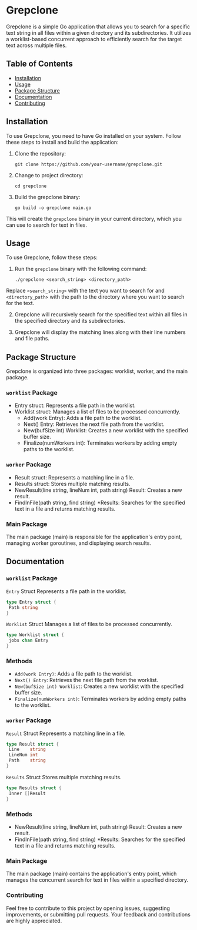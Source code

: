 # Grepclone

Grepclone is a simple Go application that allows you to search for a specific text string in all files within a given directory and its subdirectories. It utilizes a worklist-based concurrent approach to efficiently search for the target text across multiple files.

## Table of Contents

- [Installation](#installation)
- [Usage](#usage)
- [Package Structure](#package-structure)
- [Documentation](#documentation)
- [Contributing](#contributing)

## Installation

To use Grepclone, you need to have Go installed on your system. Follow these steps to install and build the application:

1. Clone the repository:

   ```shell
   git clone https://github.com/your-username/grepclone.git
   
2. Change to project directory:
   ```shell
   cd grepclone

3. Build the grepclone binary:
   ```shell
   go build -o grepclone main.go

This will create the `grepclone` binary in your current directory, which you can use to search for text in files.

## Usage

To use Grepclone, follow these steps:

1. Run the `grepclone` binary with the following command:
   
   ```shell
   ./grepclone <search_string> <directory_path>
   
  Replace `<search_string>` with the text you want to search for and `<directory_path>` with the path to the directory where you want to search for the text.

2. Grepclone will recursively search for the specified text within all files in the specified directory and its subdirectories.

3. Grepclone will display the matching lines along with their line numbers and file paths.

## Package Structure

Grepclone is organized into three packages: worklist, worker, and the main package.

### `worklist` Package
- Entry struct: Represents a file path in the worklist.
- Worklist struct: Manages a list of files to be processed concurrently.
  - Add(work Entry): Adds a file path to the worklist.
  - Next() Entry: Retrieves the next file path from the worklist.
  - New(bufSize int) Worklist: Creates a new worklist with the specified buffer size.
  - Finalize(numWorkers int): Terminates workers by adding empty paths to the worklist.
 
### `worker` Package
- Result struct: Represents a matching line in a file.
- Results struct: Stores multiple matching results.
- NewResult(line string, lineNum int, path string) Result: Creates a new result.
- FindInFile(path string, find string) *Results: Searches for the specified text in a file and returns matching results.
  
### Main Package
The main package (main) is responsible for the application's entry point, managing worker goroutines, and displaying search results.

## Documentation
### `worklist` Package

`Entry` Struct
Represents a file path in the worklist.
```go
type Entry struct {
 Path string
}
```

`Worklist` Struct
Manages a list of files to be processed concurrently.
```go
type Worklist struct {
 jobs chan Entry
}
```
### Methods
- `Add(work Entry)`: Adds a file path to the worklist.
- `Next() Entry`: Retrieves the next file path from the worklist.
- `New(bufSize int) Worklist`: Creates a new worklist with the specified buffer size.
- `Finalize(numWorkers int)`: Terminates workers by adding empty paths to the worklist.

### `worker` Package

`Result` Struct
Represents a matching line in a file.
```go
type Result struct {
 Line    string
 LineNum int
 Path    string
}
```

`Results` Struct
Stores multiple matching results.
```go
type Results struct {
 Inner []Result
}
```

### Methods
- NewResult(line string, lineNum int, path string) Result: Creates a new result.
- FindInFile(path string, find string) *Results: Searches for the specified text in a file and returns matching results.
  
### Main Package
The main package (main) contains the application's entry point, which manages the concurrent search for text in files within a specified directory.

### Contributing
Feel free to contribute to this project by opening issues, suggesting improvements, or submitting pull requests. Your feedback and contributions are highly appreciated.
